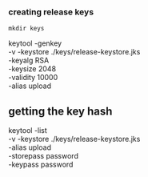 

### creating release keys
    mkdir keys
 
  keytool -genkey  \
  -v -keystore ./keys/release-keystore.jks \
   -keyalg RSA \
   -keysize 2048 \
   -validity 10000 \
   -alias upload


## getting the key hash 
keytool -list \
-v -keystore ./keys/release-keystore.jks \
-alias upload \
-storepass password \
-keypass password